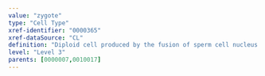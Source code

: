 ```yaml
---
value: "zygote"
type: "Cell Type"
xref-identifier: "0000365"
xref-dataSource: "CL"
definition: "Diploid cell produced by the fusion of sperm cell nucleus and egg cell."
level: "Level 3"
parents: [0000007,0010017]
---
```

